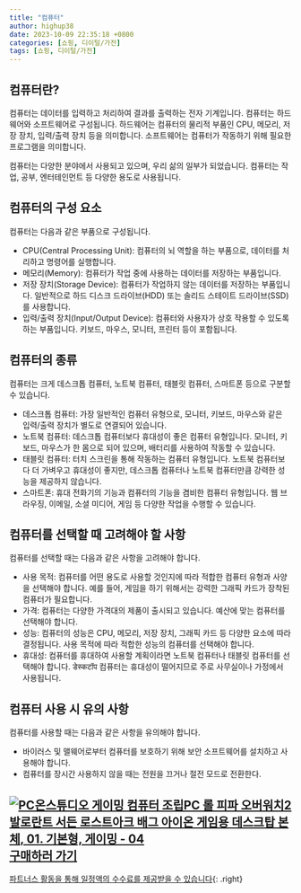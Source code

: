 ```yaml
---
title: "컴퓨터"
author: highup38
date: 2023-10-09 22:35:18 +0800
categories: [쇼핑, 디이털/가전]
tags: [쇼핑, 디이털/가전]
---
```


## 컴퓨터란?

컴퓨터는 데이터를 입력하고 처리하여 결과를 출력하는 전자 기계입니다. 컴퓨터는 하드웨어와 소프트웨어로 구성됩니다. 하드웨어는 컴퓨터의 물리적 부품인 CPU, 메모리, 저장 장치, 입력/출력 장치 등을 의미합니다. 소프트웨어는 컴퓨터가 작동하기 위해 필요한 프로그램을 의미합니다.

컴퓨터는 다양한 분야에서 사용되고 있으며, 우리 삶의 일부가 되었습니다. 컴퓨터는 작업, 공부, 엔터테인먼트 등 다양한 용도로 사용됩니다.

## 컴퓨터의 구성 요소

컴퓨터는 다음과 같은 부품으로 구성됩니다.

* CPU(Central Processing Unit): 컴퓨터의 뇌 역할을 하는 부품으로, 데이터를 처리하고 명령어를 실행합니다.
* 메모리(Memory): 컴퓨터가 작업 중에 사용하는 데이터를 저장하는 부품입니다.
* 저장 장치(Storage Device): 컴퓨터가 작업하지 않는 데이터를 저장하는 부품입니다. 일반적으로 하드 디스크 드라이브(HDD) 또는 솔리드 스테이트 드라이브(SSD)를 사용합니다.
* 입력/출력 장치(Input/Output Device): 컴퓨터와 사용자가 상호 작용할 수 있도록 하는 부품입니다. 키보드, 마우스, 모니터, 프린터 등이 포함됩니다.

## 컴퓨터의 종류

컴퓨터는 크게 데스크톱 컴퓨터, 노트북 컴퓨터, 태블릿 컴퓨터, 스마트폰 등으로 구분할 수 있습니다.

* 데스크톱 컴퓨터: 가장 일반적인 컴퓨터 유형으로, 모니터, 키보드, 마우스와 같은 입력/출력 장치가 별도로 연결되어 있습니다.
* 노트북 컴퓨터: 데스크톱 컴퓨터보다 휴대성이 좋은 컴퓨터 유형입니다. 모니터, 키보드, 마우스가 한 몸으로 되어 있으며, 배터리를 사용하여 작동할 수 있습니다.
* 태블릿 컴퓨터: 터치 스크린을 통해 작동하는 컴퓨터 유형입니다. 노트북 컴퓨터보다 더 가벼우고 휴대성이 좋지만, 데스크톱 컴퓨터나 노트북 컴퓨터만큼 강력한 성능을 제공하지 않습니다.
* 스마트폰: 휴대 전화기의 기능과 컴퓨터의 기능을 겸비한 컴퓨터 유형입니다. 웹 브라우징, 이메일, 소셜 미디어, 게임 등 다양한 작업을 수행할 수 있습니다.

## 컴퓨터를 선택할 때 고려해야 할 사항

컴퓨터를 선택할 때는 다음과 같은 사항을 고려해야 합니다.

* 사용 목적: 컴퓨터를 어떤 용도로 사용할 것인지에 따라 적합한 컴퓨터 유형과 사양을 선택해야 합니다. 예를 들어, 게임을 하기 위해서는 강력한 그래픽 카드가 장착된 컴퓨터가 필요합니다.
* 가격: 컴퓨터는 다양한 가격대의 제품이 출시되고 있습니다. 예산에 맞는 컴퓨터를 선택해야 합니다.
* 성능: 컴퓨터의 성능은 CPU, 메모리, 저장 장치, 그래픽 카드 등 다양한 요소에 따라 결정됩니다. 사용 목적에 따라 적합한 성능의 컴퓨터를 선택해야 합니다.
* 휴대성: 컴퓨터를 휴대하여 사용할 계획이라면 노트북 컴퓨터나 태블릿 컴퓨터를 선택해야 합니다. डेस्कटॉप 컴퓨터는 휴대성이 떨어지므로 주로 사무실이나 가정에서 사용됩니다.

## 컴퓨터 사용 시 유의 사항

컴퓨터를 사용할 때는 다음과 같은 사항을 유의해야 합니다.

* 바이러스 및 맬웨어로부터 컴퓨터를 보호하기 위해 보안 소프트웨어를 설치하고 사용해야 합니다.
* 컴퓨터를 장시간 사용하지 않을 때는 전원을 끄거나 절전 모드로 전환한다.

[![PC온스튜디오 게이밍 컴퓨터 조립PC 롤 피파 오버워치2 발로란트 서든 로스트아크 배그 아이온 게임용 데스크탑 본체, 01. 기본형, 게이밍 - 04](https://thumbnail8.coupangcdn.com/thumbnails/remote/230x230ex/image/vendor_inventory/8eac/fce6bb01be86983424da78caea9e5bb49e0a6271662be282e9b08f55f579.png "PC온스튜디오 게이밍 컴퓨터 조립PC 롤 피파 오버워치2 발로란트 서든 로스트아크 배그 아이온 게임용 데스크탑 본체, 01. 기본형, 게이밍 - 04")](https://link.coupang.com/re/AFFSDP?lptag=AF1030537&subid=&pageKey=6482844105&traceid=V0-153&itemId=14199135093&vendorItemId=85979200593)
<br>
[**구매하러 가기**](https://link.coupang.com/re/AFFSDP?lptag=AF1030537&subid=&pageKey=6482844105&traceid=V0-153&itemId=14199135093&vendorItemId=85979200593)
---
[파트너스 활동을 통해 일정액의 수수료를 제공받을 수 있습니다](https://link.coupang.com/a/bao1ui){: .right}